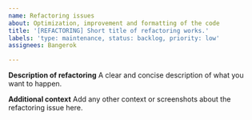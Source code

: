 ```yaml
---
name: Refactoring issues
about: Optimization, improvement and formatting of the code
title: '[REFACTORING] Short title of refactoring works.'
labels: 'type: maintenance, status: backlog, priority: low'
assignees: Bangerok

---
```


**Description of refactoring**
A clear and concise description of what you want to happen.

**Additional context**
Add any other context or screenshots about the refactoring issue here.